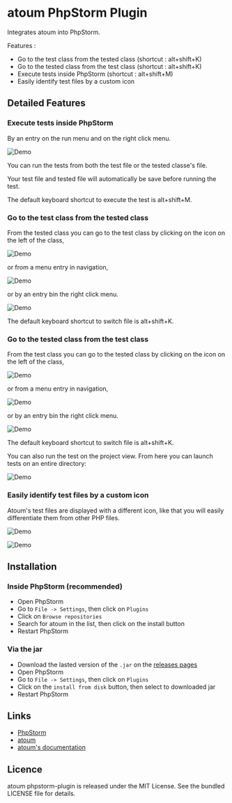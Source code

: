 # atoum PhpStorm Plugin

Integrates atoum into PhpStorm.

Features :

* Go to the test class from the tested class (shortcut : alt+shift+K)
* Go to the tested class from the test class (shortcut : alt+shift+K)
* Execute tests inside PhpStorm (shortcut : alt+shift+M)
* Easily identify test files by a custom icon


## Detailed Features


### Execute tests inside PhpStorm

By an entry on the run menu and on the right click menu.

![Demo](doc/run.png)

You can run the tests from both the test file or the tested classe's file.

Your test file and tested file will automatically be save before running the test.

The default keyboard shortcut to execute the test is alt+shift+M.


### Go to the test class from the tested class

From the tested class you can go to the test class by clicking on the icon on the left of the class,

![Demo](doc/switch-icon.png)

or from a menu entry in navigation,

![Demo](doc/switch.png)

or by an entry bin the right click menu.

![Demo](doc/switch-right_click.png)

The default keyboard shortcut to switch file is alt+shift+K.


### Go to the tested class from the test class

From the test class you can go to the tested class by clicking on the icon on the left of the class,

![Demo](doc/switch_back-icon.png)

or from a menu entry in navigation,

![Demo](doc/switch_back.png)

or by an entry bin the right click menu.

![Demo](doc/switch_back-right_click.png)

The default keyboard shortcut to switch file is alt+shift+K.

You can also run the test on the project view. From here you can launch tests on an entire directory:

![Demo](doc/run_dir.png)


### Easily identify test files by a custom icon

Atoum's test files are displayed with a different icon, like that you will easily differentiate them from other PHP files.

![Demo](doc/custom_icon-tabs.png)

![Demo](doc/custom_icon-tree.png)


## Installation

### Inside PhpStorm (recommended)

* Open PhpStorm
* Go to `File -> Settings`, then click on `Plugins`
* Click on `Browse repositories`
* Search for atoum in the list, then click on the install button
* Restart PhpStorm

### Via the jar

* Download the lasted version of the `.jar` on the [releases pages](https://github.com/atoum/phpstorm-plugin/releases)
* Open PhpStorm
* Go to `File -> Settings`, then click on `Plugins`
* Click on the `install from disk` button, then select to downloaded jar
* Restart PhpStorm


## Links

* [PhpStorm](https://www.jetbrains.com/phpstorm/)
* [atoum](http://atoum.org)
* [atoum's documentation](http://docs.atoum.org)


## Licence

atoum phpstorm-plugin is released under the MIT License. See the bundled LICENSE file for details.
